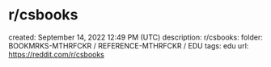 # r/csbooks

created: September 14, 2022 12:49 PM (UTC)
description: r/csbooks:
folder: BOOKMRKS-MTHRFCKR / REFERENCE-MTHRFCKR / EDU
tags: edu
url: https://reddit.com/r/csbooks